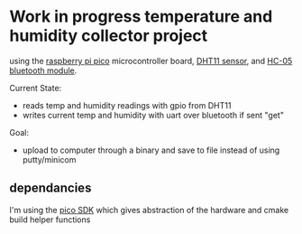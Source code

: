 # Work in progress temperature and humidity collector project

using the [raspberry pi pico](https://www.raspberrypi.com/products/raspberry-pi-pico/) microcontroller board, [DHT11 sensor](https://components101.com/sensors/dht11-temperature-sensor), and [HC-05 bluetooth module](https://components101.com/wireless/hc-05-bluetooth-module).

Current State:
* reads temp and humidity readings with gpio from DHT11
* writes current temp and humidity with uart over bluetooth if sent "get"

Goal:
* upload to computer through a binary and save to file instead of using putty/minicom

## dependancies

I'm using the [pico SDK](https://www.raspberrypi.com/documentation/microcontrollers/c_sdk.html) which gives abstraction of the hardware and cmake build helper functions
